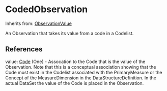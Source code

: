 
# CodedObservation

Inherits from: [ObservationValue](ObservationValue.md)



An Observation that takes its value from a code in a Codelist.



## References

value: [Code](../Codelists/Code.md) (One) - Assocation to the Code that is the value of the Observation. Note that this is a conceptual association showing that the Code must exist in the Codelist associated with the PrimaryMeasure or the Concept of the MeasureDimension in the DataStructureDefinition. In the actual DataSet the value of the Code is placed in the Observation.




